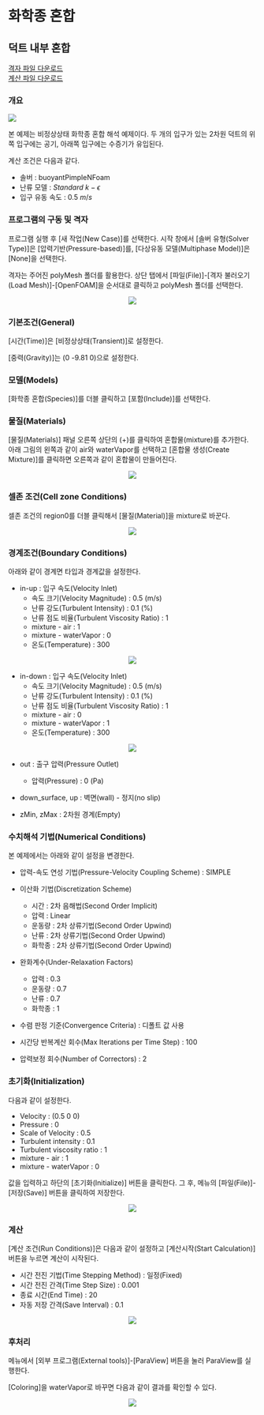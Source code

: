 # 화학종 혼합

## 덕트 내부 혼합 

[격자 파일 다운로드](https://drive.google.com/file/d/19BS3wUfZZeh8A8Mqx2B1gSMwbylE-xXS/view?usp=sharing)</br>
[계산 파일 다운로드](https://drive.google.com/file/d/1VihUsXB47k3qHfJOZ6Lgm4THC3v6jsRw/view?usp=sharing)

### 개요 

[![](https://github.com/nextfoam/baram-pages/raw/main/screenshots/species/intro1.png)](https://github.com/nextfoam/baram-pages/raw/main/screenshots/species/intro1.png)

본 예제는 비정상상태 화학종 혼합 해석 예제이다. 두 개의 입구가 있는 2차원 덕트의 위쪽 입구에는 공기, 아래쪽 입구에는 수증기가 유입된다.

계산 조건은 다음과 같다. 

+ 솔버 : buoyantPimpleNFoam 
+ 난류 모델 : $Standard$ $k-\epsilon$
+ 입구 유동 속도 : 0.5 $m/s$

### 프로그램의 구동 및 격자

프로그램 실행 후 [새 작업(New Case)]를 선택한다. 시작 창에서 [솔버 유형(Solver Type)]은 [압력기반(Pressure-based)]를, [다상유동 모델(Multiphase Model)]은 [None]을 선택한다.

격자는 주어진 polyMesh 폴더를 활용한다. 상단 탭에서 [파일(File)]-[격자 불러오기(Load Mesh)]-[OpenFOAM]을 순서대로 클릭하고 polyMesh 폴더를 선택한다. 

<p align='center'>
    <img src="https://github.com/nextfoam/baram-pages/raw/main/screenshots/species/mesh1.png"><br>
</p>

### 기본조건(General)

[시간(Time)]은 [비정상상태(Transient)]로  설정한다.

[중력(Gravity)]는 (0 -9.81 0)으로 설정한다.


### 모델(Models)

[화학종 혼합(Species)]를 더블 클릭하고 [포함(Include)]를 선택한다.

### 물질(Materials)

[물질(Materials)] 패널 오른쪽 상단의 (+)를 클릭하여 혼합물(mixture)를 추가한다. 아래 그림의 왼쪽과 같이 air와 waterVapor를 선택하고 [혼합물 생성(Create Mixture)]를 클릭하면 오른쪽과 같이 혼합물이 만들어진다.

<p align='center'>
    <img src="https://github.com/nextfoam/baram-pages/raw/main/screenshots/species/material.png"><br>
</p>


### 셀존 조건(Cell zone Conditions) 

셀존 조건의 region0를 더블 클릭해서 [물질(Material)]을 mixture로 바꾼다.

<p align='center'>
    <img src="https://github.com/nextfoam/baram-pages/raw/main/screenshots/species/cellzone.png"><br>
</p>

### 경계조건(Boundary Conditions)

아래와 같이 경계면 타입과 경계값을 설정한다.

+ in-up : 입구 속도(Velocity Inlet)
    + 속도 크기(Velocity Magnitude) : 0.5 (m/s)
    + 난류 강도(Turbulent Intensity) : 0.1 (%)
    + 난류 점도 비율(Turbulent Viscosity Ratio) : 1
    + mixture - air : 1
    + mixture - waterVapor : 0
    + 온도(Temperature) : 300
    
<p align='center'>
    <img src="https://github.com/nextfoam/baram-pages/raw/main/screenshots/species/inletBC1.png"><br>
</p>

+ in-down : 입구 속도(Velocity Inlet)
    + 속도 크기(Velocity Magnitude) : 0.5 (m/s)
    + 난류 강도(Turbulent Intensity) : 0.1 (%)
    + 난류 점도 비율(Turbulent Viscosity Ratio) : 1
    + mixture - air : 0
    + mixture - waterVapor : 1
    + 온도(Temperature) : 300
    
<p align='center'>
    <img src="https://github.com/nextfoam/baram-pages/raw/main/screenshots/species/inletBC2.png"><br>
</p>


+ out : 출구 압력(Pressure Outlet)
    + 압력(Pressure) : 0 (Pa)

+ down_surface, up : 벽면(wall) - 정지(no slip)

+ zMin, zMax : 2차원 경계(Empty)


### 수치해석 기법(Numerical Conditions)

본 예제에서는 아래와 같이 설정을 변경한다.

+ 압력-속도 연성 기법(Pressure-Velocity Coupling Scheme) : SIMPLE

+ 이산화 기법(Discretization Scheme)
    + 시간 : 2차 음해법(Second Order Implicit)
    + 압력 : Linear
    + 운동량 : 2차 상류기법(Second Order Upwind)
    + 난류 : 2차 상류기법(Second Order Upwind)
    + 화학종 : 2차 상류기법(Second Order Upwind)

+ 완화계수(Under-Relaxation Factors)
    + 압력 : 0.3
    + 운동량 : 0.7
    + 난류 : 0.7
    + 화학종 : 1

+ 수렴 판정 기준(Convergence Criteria) : 디폴트 값 사용

+ 시간당 반복계산 회수(Max Iterations per Time Step) : 100

+ 압력보정 회수(Number of Correctors) : 2

### 초기화(Initialization)

다음과 같이 설정한다.

+ Velocity : (0.5 0 0)
+ Pressure : 0
+ Scale of Velocity : 0.5
+ Turbulent intensity : 0.1
+ Turbulent viscosity ratio : 1
+ mixture - air : 1
+ mixture - waterVapor : 0

값을 입력하고 하단의 [초기화(Initialize)] 버튼을 클릭한다. 그 후, 메뉴의 [파일(File)]-[저장(Save)] 버튼을 클릭하여 저장한다.

<p align='center'>
    <img src="https://github.com/nextfoam/baram-pages/raw/main/screenshots/species/init1.png"><br>
</p>

### 계산

[계산 조건(Run Conditions)]은 다음과 같이 설정하고 [계산시작(Start Calculation)] 버튼을 누르면 계산이 시작된다.

+ 시간 전진 기법(Time Stepping Method) : 일정(Fixed)
+ 시간 전진 간격(Time Step Size) : 0.001
+ 종료 시간(End Time) : 20
+ 자동 저장 간격(Save Interval) : 0.1

<p align='center'>
    <img src="https://github.com/nextfoam/baram-pages/raw/main/screenshots/species/runCondition1.png"><br>
</p>


### 후처리

메뉴에서 [외부 프로그램(External tools)]-[ParaView] 버튼을 눌러 ParaView를 실행한다.

[Coloring]을 waterVapor로 바꾸면 다음과 같이 결과를 확인할 수 있다.

<p align='center'>
    <img src="https://github.com/nextfoam/baram-pages/raw/main/screenshots/species/pv2.png"><br>
</p>
